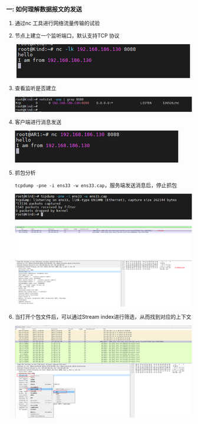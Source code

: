### 一: 如何理解数据报文的发送

1. 通过nc 工具进行网络流量传输的试验

2. 节点上建立一个监听端口，默认支持TCP 协议

   ![image-20230422134743482](./assets/image-20230422134743482.png) 

3. 查看监听是否建立

   ![image-20230422134851930](./assets/image-20230422134851930.png) 

4. 客户端进行消息发送

   ![image-20230422134927684](./assets/image-20230422134927684.png) 

5. 抓包分析

   `tcpdump -pne -i ens33 -w ens33.cap`，服务端发送消息后，停止抓包

   ![image-20230422135459732](./assets/image-20230422135459732.png) 

   <img src="./assets/image-20230422143339349.png" alt="image-20230422143339349" style="zoom: 50%;" /> 

6. 当打开个包文件后，可以通过Stream index进行筛选，从而找到对应的上下文

   ![image-20230422164429828](./assets/image-20230422164429828.png) 